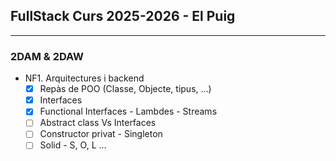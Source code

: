 ## FullStack Curs 2025-2026 - El Puig
<hr>  

### 2DAM & 2DAW  
 - NF1. Arquitectures i backend  
   -[x] Repàs de POO (Classe, Objecte, tipus, ...)  
   -[x] Interfaces  
   -[x] Functional Interfaces - Lambdes - Streams  
   -[ ] Abstract class Vs Interfaces  
   -[ ] Constructor privat - Singleton  
   -[ ] Solid - S, O, L ...  